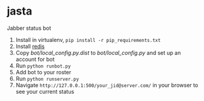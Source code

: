 jasta
=====

Jabber status bot

1. Install in virtualenv, `pip install -r pip_requirements.txt`
2. Install [redis](http://redis.io)
2. Copy *bot/local_config.py.dist* to *bot/local_config.py* and set up an account for bot
3. Run `python runbot.py`
4. Add bot to your roster
5. Run `python runserver.py`
6. Navigate `http://127.0.0.1:500/your_jid@server.com/` in your browser to see your current status


